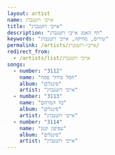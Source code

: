 ```yaml
---
layout: artist
name: אייבי רוטנברג
title: "אייבי רוטנברג"
description: "דף האמן אייבי רוטנברג"
keywords: "שירים, מוזיקה, אייבי רוטנברג"
permalink: /artists/אייבי-רוטנברג/
redirect_from:
  - /artists/list/אייבי רוטנברג
songs:
  - number: "3112"
    name: "חסל סידור פסח"
    album: "סינגלים"
    artist: "אייבי רוטנברג"
  - number: "3113"
    name: "כל המרחם"
    album: "סינגלים"
    artist: "אייבי רוטנברג"
  - number: "3114"
    name: "עפיפון קטן"
    album: "סינגלים"
    artist: "אייבי רוטנברג"
---
```

